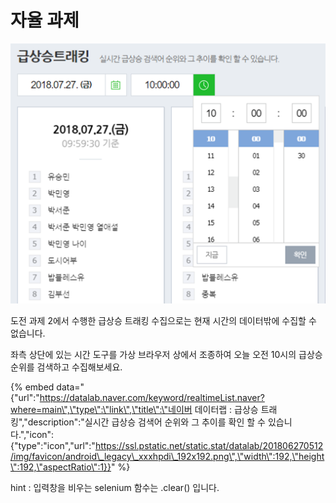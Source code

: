 # 자율 과제

![](../../.gitbook/assets/image%20%28479%29.png)

도전 과제 2에서 수행한 급상승 트래킹 수집으로는 현재 시간의 데이터밖에 수집할 수 없습니다.

  
좌측 상단에 있는 시간 도구를 가상 브라우저 상에서 조종하여 오늘 오전 10시의 급상승 순위를 검색하고 수집해보세요.

{% embed data="{\"url\":\"https://datalab.naver.com/keyword/realtimeList.naver?where=main\",\"type\":\"link\",\"title\":\"네이버 데이터랩 : 급상승 트래킹\",\"description\":\"실시간 급상승 검색어 순위와 그 추이를 확인 할 수 있습니다.\",\"icon\":{\"type\":\"icon\",\"url\":\"https://ssl.pstatic.net/static.stat/datalab/201806270512/img/favicon/android\_legacy\_xxxhpdi\_192x192.png\",\"width\":192,\"height\":192,\"aspectRatio\":1}}" %}

  
hint : 입력창을 비우는 selenium 함수는 .clear\(\) 입니다.

